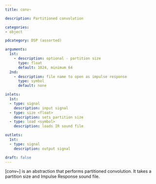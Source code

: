 ```yaml
---
title: conv~

description: Partitioned convolution

categories:
- object

pdcategory: DSP (assorted)

arguments:
  1st:
    - description: optional - partition size
      type: float
      default: 1024, minimum 64
  2nd:
    - description: file name to open as impulse response
      type: symbol
      default: none

inlets:
  1st:
  - type: signal
    description: input signal
  - type: size <float>
    description: sets partition size
  - type: load <symbol>
    description: loads IR sound file

outlets:
  1st:
  - type: signal
    description: output signal

draft: false
---
```


[conv~] is an abstraction that performs partitioned convolution. It takes a partition size and Impulse Response sound file.
